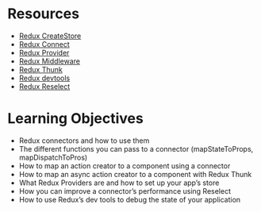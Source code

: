# **Resources**

- [Redux CreateStore](https://intranet.hbtn.io/rltoken/ezOIwQ7R2RBMzASkh8Cfzw)
- [Redux Connect](https://intranet.hbtn.io/rltoken/ezOIwQ7R2RBMzASkh8Cfzw)
- [Redux Provider](https://intranet.hbtn.io/rltoken/Nhrk2prPF7lFFe6sGnXdSg)
- [Redux Middleware](https://intranet.hbtn.io/rltoken/IwiBoZybZg9B2LKS8Dpmww)
- [Redux Thunk](https://intranet.hbtn.io/rltoken/dgy2f3oOXRcDavpe79jd7Q)
- [Redux devtools](https://intranet.hbtn.io/rltoken/HwDiHlSEfeq-H-XezuGmpg)
- [Redux Reselect](https://intranet.hbtn.io/rltoken/wgvFCxnIre8iWrbfPDymgA)

# **Learning Objectives**

- Redux connectors and how to use them
- The different functions you can pass to a connector (mapStateToProps, mapDispatchToPros)
- How to map an action creator to a component using a connector
- How to map an async action creator to a component with Redux Thunk
- What Redux Providers are and how to set up your app’s store
- How you can improve a connector’s performance using Reselect
- How to use Redux’s dev tools to debug the state of your application

